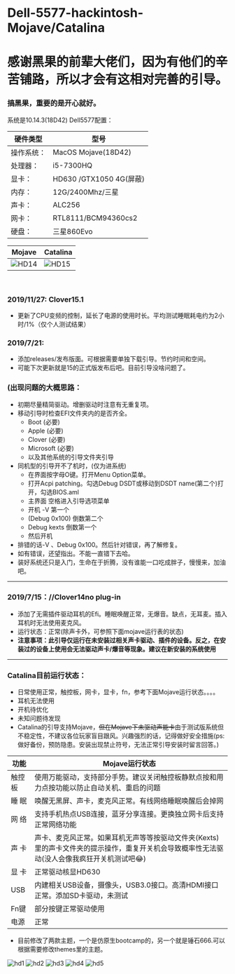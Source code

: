 # Dell-5577-hackintosh-Mojave/Catalina
# 感谢黑果的前辈大佬们，因为有他们的辛苦铺路，所以才会有这相对完善的引导。 
### 搞黑果，重要的是开心就好。

系统是10.14.3(18D42)
Dell5577配置： 

|硬件类型|型号|
|---- | ----- |
|操作系统：|MacOS Mojave(18D42)|
|处理器：|i5-7300HQ|
|显卡：|HD630 /GTX1050 4G(屏蔽)|
|内存：|12G/2400Mhz/三星|
|声卡：|ALC256|
|网卡：|RTL8111/BCM94360cs2|
|硬盘：|三星860Evo|

|Mojave|Catalina|
|--|--|
|![HD14](https://github.com/Wmyaaa/Dell5577-hackintosh-clover/blob/master/pic/download.jpg)|![HD15](https://github.com/Wmyaaa/Dell5577-hackintosh-clover/blob/master/pic/download-1.jpg)|
</br>

### 2019/11/27:  Clover15.1
* 更新了CPU变频的控制，延长了电源的使用时长。平均测试睡眠耗电约为2小时/1%（仅个人测试结果）


### 2019/7/21:

* 添加releases/发布版面。可根据需要单独下载引导。节约时间和空间。
* 可能下次更新就是15的正式版发布后吧。目前引导没啥问题了。
### (出现问题的大概思路：
* 初期尽量精简驱动。增删驱动时注意有无重复项。
* 移动引导时检查EFI文件夹内的是否齐全。
    * Boot      (必要) 
    * Apple     (必要)
    * Clover    (必要)
    * Microsoft (必要)
    * 以及其他系统的引导文件夹引导
* 同机型的引导开不了机时，(仅为进系统)
  * 在界面按字母O键。打开Menu Option菜单。
  * 打开Acpi patching。勾选Debug DSDT或移动到DSDT name(第二个)打开，勾选BIOS.aml
  * 主界面 空格进入引导选项菜单
  * 开机 -V         第一个   
  * (Debug 0x100)  倒数第二个
  * Debug kexts    倒数第一个
  * 然后开机
* 排错的话-V 、Debug 0x100。然后针对错误，再了解修复。
* 如有错误，还望指出。不能一直错下去哈。
* 装好系统还只是入门，生命在于折腾，没有谁能一口吃成胖子，慢慢来，加油吧。

---------------------

### 2019/7/15：//Clover14no plug-in<br>
* 添加了无需插件驱动耳机的Efi。睡眠唤醒正常，无爆音。缺点，无耳麦。插入耳机时无法使用麦克风。
* 运行状态：正常(除声卡外，可参照下面mojave运行表的状态)
* **注意事项：此引导仅运行在未安装过相关声卡驱动、插件的设备。反之，在安装过的设备上使用会无法驱动声卡/爆音等现象。建议在新安装的系统使用**

---------------------

### Catalina目前运行状态：<br>
* 日常使用正常，触控板，网卡，显卡，fn，参考下面Mojave运行状态。。。。
* 耳机无法使用
* 开机待优化
* 未知问题待发现
* Catalina的引导支持Mojave，~~但在Mojave下未驱动声能卡~~由于测试版系统但不稳定性，不建议各位玩家盲目跟风。兴趣强烈的话，记得做好安全措施(ps:做好备份，预防隐患。安装出现禁止符号，无法正常引导安装时留言回答。)


|功能|Mojave运行状态|
|--|--|
|触控板|使用万能驱动，支持部分手势。建议关闭触控板静默点按和用力点按功能以防止自动关机、重启的问题|
|睡 眠|唤醒无黑屏、声卡，麦克风正常。有线网络睡眠唤醒后会掉网|
|网 络|支持手机热点USB连接，蓝牙分享连接。更换独立网卡后支持正常网络功能|
|声 卡|声卡、麦克风正常。如果耳机无声等等按驱动文件夹(Kexts)里的声卡文件夹的提示操作，重复开关机会导致概率性无法驱动(没人会像我疯狂开关机测试吧😂)|
|显 卡|正常驱动核显HD630|
|USB|内建相关USB设备，摄像头，USB3.0接口。高清HDMI接口正常。添加SD卡驱动，未测试|
|Fn键|部分按键正常驱动使用|
|电源|正常|



* 目前修改了两款主题，一个是仿原生bootcamp的，另一个就是锤石666.可以根据需要修改themes里的主题。

![hd1](https://github.com/Wmyaaa/Dell5577-hackintosh-clover/blob/master/pic/%E5%B1%8F%E5%B9%95%E5%BF%AB%E7%85%A7%202019-04-16%20%E4%B8%8B%E5%8D%888.06.56.png)
![hd2](https://github.com/Wmyaaa/Dell5577-hackintosh-clover/blob/master/pic/屏幕快照%202019-04-16%20下午8.07.55.png)
![hd3](https://github.com/Wmyaaa/Dell5577-hackintosh-clover/blob/master/pic/屏幕快照%202019-04-16%20下午8.08.16.png)
![hd4](https://github.com/Wmyaaa/Dell5577-hackintosh-clover/blob/master/pic/screenshot6.png)
![hd5](https://github.com/Wmyaaa/Dell5577-hackintosh-clover/blob/master/pic/screenshot0.png)